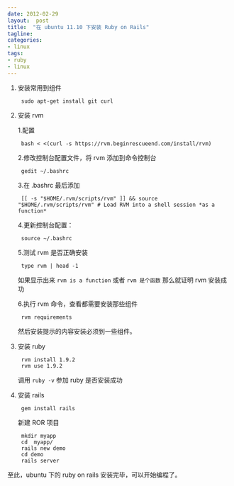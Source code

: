 ```yaml
---
date: 2012-02-29
layout:  post
title:  "在 ubuntu 11.10 下安装 Ruby on Rails"
tagline:
categories:
- linux
tags:
- ruby
- linux
---
```


1. 安装常用到组件

        sudo apt-get install git curl

2. 安装 rvm

    1.配置

        bash < <(curl -s https://rvm.beginrescueend.com/install/rvm)

    2.修改控制台配置文件，将 rvm 添加到命令控制台

        gedit ~/.bashrc

    3.在 .bashrc 最后添加

        [[ -s "$HOME/.rvm/scripts/rvm" ]] && source "$HOME/.rvm/scripts/rvm" # Load RVM into a shell session *as a function*

    4.更新控制台配置：

        source ~/.bashrc

    5.测试 rvm 是否正确安装

        type rvm | head -1

    如果显示出来 `rvm is a function` 或者 `rvm 是个函数` 那么就证明 rvm 安装成功

    6.执行 rvm 命令，查看都需要安装那些组件

        rvm requirements

    然后安装提示的内容安装必须到一些组件。

3. 安装 ruby

        rvm install 1.9.2
        rvm use 1.9.2

    调用 `ruby -v` 参加 ruby 是否安装成功

4. 安装 rails

        gem install rails

    新建 ROR 项目

        mkdir myapp
        cd  myapp/
        rails new demo
        cd demo
        rails server

至此，ubuntu 下的 ruby on rails 安装完毕，可以开始编程了。
